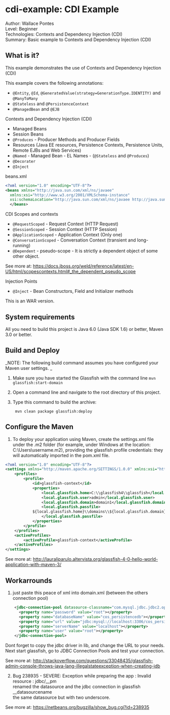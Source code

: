 cdi-example: CDI Example
===============================
Author: Wallace Pontes   
Level: Beginner   
Technologies: Contexts and Dependency Injection (CDI)  
Summary: Basic example to Contexts and Dependency Injection (CDI)  

What is it?
-----------

This example demonstrates the use of Contexts and Dependency Injection (CDI)  

This example covers the following annotations:  

* `@Entity`, `@Id`, `@GeneratedValue(strategy=GenerationType.IDENTITY)` and `@ManyToMany`  
* `@Stateless` and `@PersistenceContext`  
* `@ManagedBean` and `@EJB` 

Contexts and Dependency Injection (CDI)  

* Managed Beans  
* Session Beans   
* `@Produces` - Producer Methods and Producer Fields  
* Resources (Java EE resources, Persistence Contexts, Persistence Units, Remote EJBs and Web Services)  
* `@Named` - Managed Bean - EL Names - (`@Stateless` and `@Produces`)  
* `@Decorater`  
* `@Inject`    


beans.xml  
```xml  
<?xml version="1.0" encoding="UTF-8"?>
<beans xmlns="http://java.sun.com/xml/ns/javaee"
  xmlns:xsi="http://www.w3.org/2001/XMLSchema-instance"
  xsi:schemaLocation="http://java.sun.com/xml/ns/javaee http://java.sun.com/xml/ns/javaee/beans_1_0.xsd">
  </beans>
```  

CDI  Scopes and contexts

* `@RequestScoped` - Request Context (HTTP Request)  
* `@SessionScoped` - Session Context (HTTP Session)  
* `@ApplicationScoped` - Application Context (Only one)  
* `@ConversationScoped` - Conversation Context (transient and long-running)  
* `@Dependent` - pseudo-scope - It is strictly a dependent object of some other object.

See more at: https://docs.jboss.org/weld/reference/latest/en-US/html/scopescontexts.html#_the_dependent_pseudo_scope

Injection Points

* `@Inject` - Bean Constructors, Field and Initializer methods  


This is an WAR version.  


System requirements
-------------------

All you need to build this project is Java 6.0 (Java SDK 1.6) or better, Maven 3.0 or better.  

Build and Deploy 
-------------------------

_NOTE: The following build command assumes you have configured your Maven user settings. _

1. Make sure you have started the Glassfish with the command line `mvn glassfish:start-domain`
2. Open a command line and navigate to the root directory of this project.
3. Type this command to build the archive:

        mvn clean package glassfish:deploy


Configure the Maven  
-------------------  

1. To deploy your application using Maven, create the settings.xml file under the .m2 folder (for example, under Windows at the location: C:\Users\username\.m2), providing the glassfish profile credentials: they will automatically imported in the pom.xml file.

```xml
<?xml version="1.0" encoding="UTF-8"?> 
<settings xmlns="http://maven.apache.org/SETTINGS/1.0.0" xmlns:xsi="http://www.w3.org/2001/XMLSchema-instance" xsi:schemaLocation="http://maven.apache.org/SETTINGS/1.0.0 http://maven.apache.org/xsd/settings-1.0.0.xsd">
	<profiles>
        <profile>
            <id>glassfish-context</id>
            <properties>
                <local.glassfish.home>C:\\glassfish4\\glassfish</local.glassfish.home>
                <local.glassfish.user>admin</local.glassfish.user>
                <local.glassfish.domain>domain1</local.glassfish.domain>
                <local.glassfish.passfile>
            ${local.glassfish.home}\\domains\\${local.glassfish.domain}\\config\\domain-passwords
                </local.glassfish.passfile>
            </properties>
        </profile>
    </profiles>
    <activeProfiles>
        <activeProfile>glassfish-context</activeProfile>
    </activeProfiles>
</settings>
```
See more at: http://lauraliparulo.altervista.org/glassfish-4-0-hello-world-application-with-maven-3/  


Workarrounds  
--------------  
1) just paste this peace of xml into domain.xml (between the others connection pool)  
```xml
	<jdbc-connection-pool datasource-classname="com.mysql.jdbc.jdbc2.optional.MysqlConnectionPoolDataSource" name="cos_persistencedbPool" res-type="javax.sql.ConnectionPoolDataSource">
	  <property name="password" value="root"></property>
	  <property name="databaseName" value="cos_persistencedb"></property>
	  <property name="url" value="jdbc:mysql://localhost:3306/cos_persistencedb"></property>
	  <property name="serverName" value="localhost"></property>
	  <property name="user" value="root"></property>
	</jdbc-connection-pool>
```
Dont forget to copy the jdbc driver in lib, and change the URL to your needs. Next start glassfish, go to JDBC Connection Pools and test your connection.  

See more at: http://stackoverflow.com/questions/33048435/glassfish-admin-console-throws-java-lang-illegalstateexception-when-creating-jdb  

2) Bug 238935 - SEVERE: Exception while preparing the app : Invalid resource : jdbc/<databasename>__pm  
renamed the datasource and the jdbc connection in glassfish   
__datasourcename  
the same datasource but with two underscore.  


See more at: https://netbeans.org/bugzilla/show_bug.cgi?id=238935  
